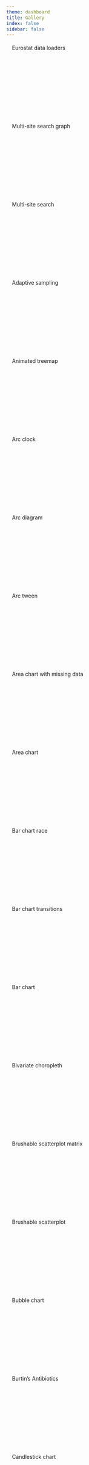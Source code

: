 ```yaml
---
theme: dashboard
title: Gallery
index: false
sidebar: false
---
```


<style>
#list p {
  display: flex;
  flex-wrap: wrap;
  max-width: 100%;
  gap: 10px;
}
#list a {
  display: block;
  max-width: 320px;
  width: 260px;
  flex-grow: 1;
  height: 195px;
  background-size: cover;
  border: 2px solid var(--theme-foreground-focus);
  font-family: var(--sans-serif);
}
#list a:hover {
  box-shadow: 0 4px 12px var(--theme-foreground-focus);
  transform: translateY(-1px);
}
#list a span {
  padding: 4px 15px;
  background: var(--theme-foreground-focus);
  color: var(--theme-background-alt);
  max-width: 60%;
  border-radius: 0 0 14px;
  display: inline-block;
  line-height: 1.25em;
  max-height: 2.5em;
  text-overflow: ellipsis;
  overflow: hidden;  
}
</style>

<div id=list>

<a id="_0" href="../eurostat"><span>Eurostat data loaders</span></a>
<a id="_1" href="../search-graph"><span>Multi-site search graph</span></a>
<a id="_2" href="../search"><span>Multi-site search</span></a>
<a id="_3" href="../d3/adaptive-sampling"><span>Adaptive sampling</span></a>
<a id="_4" href="../d3/animated-treemap"><span>Animated treemap</span></a>
<a id="_5" href="../d3/arc-clock"><span>Arc clock</span></a>
<a id="_6" href="../d3/arc-diagram"><span>Arc diagram</span></a>
<a id="_7" href="../d3/arc-tween"><span>Arc tween</span></a>
<a id="_8" href="../d3/area-chart-missing-data"><span>Area chart with missing data</span></a>
<a id="_9" href="../d3/area-chart"><span>Area chart</span></a>
<a id="_10" href="../d3/bar-chart-race"><span>Bar chart race</span></a>
<a id="_11" href="../d3/bar-chart-transitions"><span>Bar chart transitions</span></a>
<a id="_12" href="../d3/bar-chart"><span>Bar chart</span></a>
<a id="_13" href="../d3/bivariate-choropleth"><span>Bivariate choropleth</span></a>
<a id="_14" href="../d3/brushable-scatterplot-matrix"><span>Brushable scatterplot matrix</span></a>
<a id="_15" href="../d3/brushable-scatterplot"><span>Brushable scatterplot</span></a>
<a id="_16" href="../d3/bubble-chart"><span>Bubble chart</span></a>
<a id="_17" href="../d3/burtins-antibiotics"><span>Burtin’s Antibiotics</span></a>
<a id="_18" href="../d3/candlestick-chart"><span>Candlestick chart</span></a>
<a id="_19" href="../d3/cascaded-treemap"><span>Cascaded treemap</span></a>
<a id="_20" href="../d3/change-line-chart"><span>Line chart, percent change</span></a>
<a id="_21" href="../d3/chord-dependency-diagram"><span>Chord dependency diagram</span></a>
<a id="_22" href="../d3/chord-diagram"><span>Chord diagram</span></a>
<a id="_23" href="../d3/choropleth"><span>Choropleth</span></a>
<a id="_24" href="../d3/clipped-map-tiles"><span>Clipped map tiles</span></a>
<a id="_25" href="../d3/cluster"><span>Cluster tree</span></a>
<a id="_26" href="../d3/collapsible-tree"><span>Collapsible tree</span></a>
<a id="_27" href="../d3/connected-scatterplot"><span>Connected scatterplot (D3)</span></a>
<a id="_28" href="../d3/disjoint-force-directed-graph"><span>Disjoint force-directed graph</span></a>
<a id="_29" href="../d3/diverging-horizon-chart"><span>Diverging horizon chart</span></a>
<a id="_30" href="../d3/donut-chart"><span>Donut chart</span></a>
<a id="_31" href="../d3/force-directed-graph"><span>Force-directed graph</span></a>
<a id="_32" href="../d3/geodesic-rainbow"><span>Geodesic rainbow</span></a>
<a id="_33" href="../d3/geodesic-voronoi"><span>Geodesic voronoi</span></a>
<a id="_34" href="../d3/graticule-labels-stereographic"><span>Graticule labels (stereographic)</span></a>
<a id="_35" href="../d3/hertzsprung-russell-diagram"><span>Hertzsprung–Russell diagram</span></a>
<a id="_36" href="../d3/hierarchical-edge-bundling"><span>Hierarchical edge bundling</span></a>
<a id="_37" href="../d3/horizon-chart"><span>Horizon chart</span></a>
<a id="_38" href="../d3/icicle"><span>Icicle</span></a>
<a id="_39" href="../d3/impact-of-vaccines"><span>The impact of vaccines</span></a>
<a id="_40" href="../d3/index-chart"><span>Index chart</span></a>
<a id="_41" href="../d3/inline-labels"><span>Inline labels</span></a>
<a id="_42" href="../d3/line-chart"><span>Line chart</span></a>
<a id="_43" href="../d3/line-with-tooltip"><span>Line chart with tooltip</span></a>
<a id="_44" href="../d3/mobile-patent-suits"><span>Mobile patent suits</span></a>
<a id="_45" href="../d3/moving-average"><span>Moving average</span></a>
<a id="_46" href="../d3/multi-line-chart"><span>Line chart, multiple series</span></a>
<a id="_47" href="../d3/nested-treemap"><span>Nested treemap</span></a>
<a id="_48" href="../d3/new-zealand-tourists-1921-2018"><span>New Zealand tourists, 1921–2018</span></a>
<a id="_49" href="../d3/non-contiguous-cartogram"><span>Non-contiguous cartogram</span></a>
<a id="_50" href="../d3/normal-quantile-plot"><span>Normal quantile plot</span></a>
<a id="_51" href="../d3/occlusion"><span>Occlusion</span></a>
<a id="_52" href="../d3/pack"><span>Circle packing</span></a>
<a id="_53" href="../d3/pie-chart-update"><span>Pie chart update</span></a>
<a id="_54" href="../d3/pie-chart"><span>Pie chart</span></a>
<a id="_55" href="../d3/polar-clock"><span>Polar clock</span></a>
<a id="_56" href="../d3/psr-b1919-21"><span>PSR B1919+21</span></a>
<a id="_57" href="../d3/qq-plot"><span>Q–Q Plot</span></a>
<a id="_58" href="../d3/radial-area-chart"><span>Radial area chart</span></a>
<a id="_59" href="../d3/radial-cluster"><span>Radial cluster tree</span></a>
<a id="_60" href="../d3/radial-tree"><span>Radial tree component</span></a>
<a id="_61" href="../d3/random-tree"><span>Random Tree</span></a>
<a id="_62" href="../d3/ridgeline-plot"><span>Ridgeline plot</span></a>
<a id="_63" href="../d3/sankey"><span>Sankey diagram</span></a>
<a id="_64" href="../d3/solar-terminator"><span>Solar Terminator</span></a>
<a id="_65" href="../d3/spherical-alpha-shapes"><span>Spherical alpha shapes</span></a>
<a id="_66" href="../d3/spilhaus-shoreline-map"><span>Spilhaus shoreline map</span></a>
<a id="_67" href="../d3/splom"><span>Scatterplot matrix</span></a>
<a id="_68" href="../d3/star-map"><span>Star map</span></a>
<a id="_69" href="../d3/streaming-shapefiles"><span>Streaming shapefiles</span></a>
<a id="_70" href="../d3/sunburst"><span>Sunburst</span></a>
<a id="_71" href="../d3/tree-of-life"><span>Tree of Life</span></a>
<a id="_72" href="../d3/tree"><span>Tidy tree</span></a>
<a id="_73" href="../d3/treemap"><span>Treemap</span></a>
<a id="_74" href="../d3/vector-tiles"><span>D3: Vector tiles</span></a>
<a id="_75" href="../d3/versor-dragging"><span>Versor dragging</span></a>
<a id="_76" href="../d3/voronoi-labels"><span>D3 Voronoi labels</span></a>
<a id="_77" href="../d3/voronoi-stippling"><span>Voronoi stippling</span></a>
<a id="_78" href="../d3/walmarts-growth-tree"><span>Walmart’s growth - tree</span></a>
<a id="_79" href="../d3/walmarts-growth"><span>Walmart’s growth</span></a>
<a id="_80" href="../d3/wordcloud"><span>Word cloud</span></a>
<a id="_81" href="../d3/world-airports-voronoi"><span>World airports voronoi</span></a>
<a id="_82" href="../d3/world-tour"><span>World tour</span></a>
<a id="_83" href="../d3/zoomable-bar-chart"><span>Zoomable bar chart</span></a>
<a id="_84" href="../d3/zoomable-icicle"><span>Zoomable icicle</span></a>
<a id="_85" href="../d3/zoomable-sunburst"><span>Zoomable sunburst</span></a>
<a id="_86" href="../d3/zoomable-treemap"><span>Zoomable treemap</span></a>
<a id="_87" href="../duckdb/histogram"><span>DuckDB histogram</span></a>
<a id="_88" href="../examples/netcdf"><span>NetCDF</span></a>
<a id="_89" href="../loaders/email-timestamps"><span>email timestamps</span></a>
<a id="_90" href="../loaders/google-sheets"><span>Google Sheets data loader</span></a>
<a id="_91" href="../loaders/greek-youth"><span>Greek youth</span></a>
<a id="_92" href="../party/4-color-clingo"><span>Four-color world map with Clingo</span></a>
<a id="_93" href="../party/arrow2parquet"><span>Convert Arrow files to parquet</span></a>
<a id="_94" href="../party/bitcoin-transaction-size"><span>Bitcoin transaction size</span></a>
<a id="_95" href="../party/blue-comments"><span>Bluesky comments</span></a>
<a id="_96" href="../party/deck.gl-map"><span>deck.gl map</span></a>
<a id="_97" href="../party/deck.gl"><span>deck.gl point cloud</span></a>
<a id="_98" href="../party/dobbyscan"><span>Hello, dobbyscan</span></a>
<a id="_99" href="../party/duckdb-spatial"><span>DuckDB spatial</span></a>
<a id="_100" href="../party/duckdb"><span>DuckDB</span></a>
<a id="_101" href="../party/earcut"><span>Hello, earcut</span></a>
<a id="_102" href="../party/geocontour"><span>Spherical contours</span></a>
<a id="_103" href="../party/geotiff"><span>GeoTIFF contours</span></a>
<a id="_104" href="../party/geotoolbox"><span>Hello, geotoolbox</span></a>
<a id="_105" href="../party/google-sheets"><span>Hello, Google sheets</span></a>
<a id="_106" href="../party/graphviz-connected-clusters"><span>Graphviz - connected clusters</span></a>
<a id="_107" href="../party/greenlet"><span>Greenlet & workerize</span></a>
<a id="_108" href="../party/highcharts"><span>Highcharts</span></a>
<a id="_109" href="../party/hljs"><span>Display code with hljs</span></a>
<a id="_110" href="../party/hyparquet"><span>hyparquet</span></a>
<a id="_111" href="../party/interactive-jsx"><span>Interactive JSX</span></a>
<a id="_112" href="../party/jszip"><span>Hello, jszip</span></a>
<a id="_113" href="../party/mandelbrot"><span>The Mandelbrot Set in HTML5 Canvas & JavaScript</span></a>
<a id="_114" href="../party/maplibre-gl"><span>MapLibre-GL</span></a>
<a id="_115" href="../party/markdown-it"><span>Markdown-it</span></a>
<a id="_116" href="../party/mhchem"><span>Chemistry notation using mhchem</span></a>
<a id="_117" href="../party/ml-matrix"><span>Hello, ml-matrix</span></a>
<a id="_118" href="../party/mosaic-flights"><span>Mosaic Cross-Filter Flights 10M</span></a>
<a id="_119" href="../party/mosaic-nyc-taxi-rides"><span>NYC Taxi Rides</span></a>
<a id="_120" href="../party/navio"><span>Navio</span></a>
<a id="_121" href="../party/p5"><span>p5.js</span></a>
<a id="_122" href="../party/plotly"><span>Plotly 3D elevation map</span></a>
<a id="_123" href="../party/polylabel"><span>Polylabel vs. centroid</span></a>
<a id="_124" href="../party/react-view"><span>React / view</span></a>
<a id="_125" href="../party/roughviz"><span>RoughViz</span></a>
<a id="_126" href="../party/sda"><span>Simple data analysis</span></a>
<a id="_127" href="../party/surge"><span>surge.sh hosting</span></a>
<a id="_128" href="../party/three"><span>Three</span></a>
<a id="_129" href="../party/vega-lite-tooltips"><span>Vega lite tooltips</span></a>
<a id="_130" href="../party/webr"><span>WebR</span></a>
<a id="_131" href="../party/wikidata"><span>Wikidata</span></a>
<a id="_132" href="../plot/albers-usa"><span>Albers-USA projection</span></a>
<a id="_133" href="../plot/anscombes-quartet"><span>Anscombe’s quartet</span></a>
<a id="_134" href="../plot/apportionment-of-seats-in-the-ep"><span>Apportionment of seats in the European Parliament</span></a>
<a id="_135" href="../plot/arc-diagram"><span>Arc diagram</span></a>
<a id="_136" href="../plot/area-chart-gradient"><span>Area chart with gradient</span></a>
<a id="_137" href="../plot/area-chart-missing-data"><span>Area chart, missing data</span></a>
<a id="_138" href="../plot/area-chart"><span>Area chart</span></a>
<a id="_139" href="../plot/arealiney-custom-mark"><span>arealineY custom mark</span></a>
<a id="_140" href="../plot/arrow-variation-chart"><span>Arrow variation chart</span></a>
<a id="_141" href="../plot/auto-mark-heatmap"><span>Auto mark, heatmap</span></a>
<a id="_142" href="../plot/background-image"><span>Background image</span></a>
<a id="_143" href="../plot/band-chart-with-rule"><span>Band chart with rule</span></a>
<a id="_144" href="../plot/bar-and-tick"><span>Bar and tick</span></a>
<a id="_145" href="../plot/barcode"><span>Barcode chart</span></a>
<a id="_146" href="../plot/barley-trellis"><span>Barley Trellis</span></a>
<a id="_147" href="../plot/beagle-voyage"><span>Spherical line with a varying stroke</span></a>
<a id="_148" href="../plot/binned-box-plot"><span>Binned box plot</span></a>
<a id="_149" href="../plot/bivariate-choropleth"><span>Bivariate choropleth</span></a>
<a id="_150" href="../plot/blurred-contours"><span>Blurred contours</span></a>
<a id="_151" href="../plot/bollinger-bands"><span>Bollinger bands</span></a>
<a id="_152" href="../plot/bullet-graph"><span>Bullet graph</span></a>
<a id="_153" href="../plot/calendar"><span>Calendar component</span></a>
<a id="_154" href="../plot/caltrain-schedule"><span>Stem-and-leaf plot</span></a>
<a id="_155" href="../plot/cancer-survival-rates"><span>Cancer survival rates</span></a>
<a id="_156" href="../plot/candlestick-chart"><span>Candlestick chart</span></a>
<a id="_157" href="../plot/centroid-dot"><span>Centroid dot</span></a>
<a id="_158" href="../plot/centroid-hexbin"><span>Centroid hexbin</span></a>
<a id="_159" href="../plot/centroid-voronoi"><span>Centroid Voronoi</span></a>
<a id="_160" href="../plot/choropleth"><span>Choropleth</span></a>
<a id="_161" href="../plot/civilizations-timeline"><span>Civilizations timeline</span></a>
<a id="_162" href="../plot/cluster-diagram"><span>Cluster diagram</span></a>
<a id="_163" href="../plot/color-crosshair"><span>Color crosshair</span></a>
<a id="_164" href="../plot/color-scatterplot"><span>Scatterplot with color</span></a>
<a id="_165" href="../plot/connected-scatterplot"><span>Connected scatterplot</span></a>
<a id="_166" href="../plot/continuous-dimensions-heatmap"><span>Quantitative dimensions heatmap</span></a>
<a id="_167" href="../plot/contours-projection"><span>Contours & projection</span></a>
<a id="_168" href="../plot/correlation-heatmap"><span>Correlation heatmap</span></a>
<a id="_169" href="../plot/county-boxes"><span>County boxes</span></a>
<a id="_170" href="../plot/crimean-war-bary"><span>Crimean war casualties by cause (bar)</span></a>
<a id="_171" href="../plot/crimean-war-recty"><span>Crimean war casualties by cause (rect)</span></a>
<a id="_172" href="../plot/crosshair"><span>Crosshair</span></a>
<a id="_173" href="../plot/crosshairx"><span>CrosshairX</span></a>
<a id="_174" href="../plot/cumulative-distribution-of-poverty"><span>Cumulative distribution of poverty</span></a>
<a id="_175" href="../plot/cumulative-histogram"><span>Cumulative histogram</span></a>
<a id="_176" href="../plot/data-based-axis"><span>Data-based axis</span></a>
<a id="_177" href="../plot/datawrapper-style-date-axis"><span>Datawrapper-style date axis</span></a>
<a id="_178" href="../plot/delaunay-hull"><span>Delaunay & hull</span></a>
<a id="_179" href="../plot/delaunay-links"><span>Delaunay links</span></a>
<a id="_180" href="../plot/density-estimation"><span>Continuous histogram</span></a>
<a id="_181" href="../plot/density-faceted"><span>Density, faceted</span></a>
<a id="_182" href="../plot/density-options"><span>Density options</span></a>
<a id="_183" href="../plot/density-stroke"><span>Density stroke</span></a>
<a id="_184" href="../plot/density-weighted"><span>Density skew (weight) interactive</span></a>
<a id="_185" href="../plot/difference-arrows"><span>Difference arrows</span></a>
<a id="_186" href="../plot/difference-chart"><span>Difference chart</span></a>
<a id="_187" href="../plot/diverging-color-scatterplot"><span>Diverging color scatterplot</span></a>
<a id="_188" href="../plot/diverging-stacked-bar"><span>Diverging stacked bars</span></a>
<a id="_189" href="../plot/dodge-cars"><span>Dodge cars (beeswarm)</span></a>
<a id="_190" href="../plot/dodge-penguins"><span>Dodge penguins</span></a>
<a id="_191" href="../plot/dot-heatmap"><span>Dot heatmap</span></a>
<a id="_192" href="../plot/dot-histogram"><span>Dot histogram</span></a>
<a id="_193" href="../plot/dot-plot"><span>Dot plot</span></a>
<a id="_194" href="../plot/dot-sort"><span>Bubble map</span></a>
<a id="_195" href="../plot/dow-jones-calendar"><span>Simple calendar</span></a>
<a id="_196" href="../plot/earthquake-globe"><span>Earthquake globe</span></a>
<a id="_197" href="../plot/eld-viewer"><span>ELD Viewer</span></a>
<a id="_198" href="../plot/election-wind-map"><span>Election wind map</span></a>
<a id="_199" href="../plot/facet-lollipop"><span>Small multiple lollipop</span></a>
<a id="_200" href="../plot/facet-wrap"><span>Facet wrap</span></a>
<a id="_201" href="../plot/faceted-areas"><span>Faceted areas</span></a>
<a id="_202" href="../plot/faceted-function-contour"><span>Faceted function contour</span></a>
<a id="_203" href="../plot/filled-contours"><span>Filled contours</span></a>
<a id="_204" href="../plot/finite-state-machine"><span>Finite state machine</span></a>
<a id="_205" href="../plot/floor-plan"><span>Floor plan</span></a>
<a id="_206" href="../plot/function-contour-2"><span>Function contour 2</span></a>
<a id="_207" href="../plot/function-contour"><span>Function contour</span></a>
<a id="_208" href="../plot/ggplot2-style-axes"><span>ggplot2-style axes</span></a>
<a id="_209" href="../plot/gradient-bars"><span>Gradient bars</span></a>
<a id="_210" href="../plot/gradient-encoding"><span>Gradient encoding</span></a>
<a id="_211" href="../plot/grid-choropleth"><span>Grid choropleth</span></a>
<a id="_212" href="../plot/grouped-bar-chart"><span>Grouped bar chart</span></a>
<a id="_213" href="../plot/hexbin-binwidth"><span>Hexbin binWidth option</span></a>
<a id="_214" href="../plot/hexbin-map"><span>Hexbin map</span></a>
<a id="_215" href="../plot/hexbin-text"><span>Hexbin text</span></a>
<a id="_216" href="../plot/highlighted-bin"><span>Highlighted bin</span></a>
<a id="_217" href="../plot/horizon"><span>Horizon chart</span></a>
<a id="_218" href="../plot/horizontal-bar-chart-with-label"><span>Horizontal bar chart with a label</span></a>
<a id="_219" href="../plot/horizontal-bar-chart"><span>Horizontal bar chart</span></a>
<a id="_220" href="../plot/horizontal-stacked-bars"><span>Horizontal stacked bars</span></a>
<a id="_221" href="../plot/igrf90-contours"><span>IGRF90 contours</span></a>
<a id="_222" href="../plot/image-dodge"><span>Image beeswarm (dodge)</span></a>
<a id="_223" href="../plot/image-medals"><span>Image medals</span></a>
<a id="_224" href="../plot/image-scatterplot-2"><span>Default image scatterplot</span></a>
<a id="_225" href="../plot/image-scatterplot"><span>Image scatterplot</span></a>
<a id="_226" href="../plot/imago-projection"><span>Plot: Imago projection</span></a>
<a id="_227" href="../plot/impact-of-vaccines"><span>The impact of vaccines</span></a>
<a id="_228" href="../plot/indented-tree"><span>Indented tree</span></a>
<a id="_229" href="../plot/index-chart"><span>Index chart</span></a>
<a id="_230" href="../plot/interpolate-flood"><span>Flood spatial interpolator</span></a>
<a id="_231" href="../plot/isotype"><span>Isotype</span></a>
<a id="_232" href="../plot/job-vacancies"><span>Job vacancies</span></a>
<a id="_233" href="../plot/labeled-multi-line-chart"><span>Labeled multi-line chart</span></a>
<a id="_234" href="../plot/labelled-horizontal-bar-chart-variants"><span>Plot: labelled horizontal bar charts</span></a>
<a id="_235" href="../plot/lebron-james-shots"><span>LeBron James’ shots</span></a>
<a id="_236" href="../plot/line-chart-interactive-tip"><span>Line chart, interactive tip</span></a>
<a id="_237" href="../plot/line-chart-percent-change"><span>Line chart, percent change</span></a>
<a id="_238" href="../plot/line-chart-with-gaps"><span>Line with missing data</span></a>
<a id="_239" href="../plot/line-chart-with-markers"><span>Line chart with markers</span></a>
<a id="_240" href="../plot/line-with-moving-average"><span>Line with moving average</span></a>
<a id="_241" href="../plot/linear-regression-simpson"><span>Simpson’s paradox</span></a>
<a id="_242" href="../plot/liquid-flow-velocity"><span>Liquid flow velocity in pipes</span></a>
<a id="_243" href="../plot/log-heatmap"><span>Log heatmap</span></a>
<a id="_244" href="../plot/lollipop"><span>Lollipop</span></a>
<a id="_245" href="../plot/london-facets"><span>London facets</span></a>
<a id="_246" href="../plot/major-and-minor-axis-ticks"><span>Major and minor axis ticks</span></a>
<a id="_247" href="../plot/mandelbrot-set"><span>Mandelbrot set</span></a>
<a id="_248" href="../plot/map-small-multiples"><span>Map small multiples</span></a>
<a id="_249" href="../plot/map-tips"><span>Map and tips</span></a>
<a id="_250" href="../plot/mareys-trains"><span>Marey’s trains</span></a>
<a id="_251" href="../plot/marimekko"><span>Marimekko</span></a>
<a id="_252" href="../plot/multi-series-line-chart-interactive-tips"><span>Multi-series line chart, interactive tips</span></a>
<a id="_253" href="../plot/multiple-line-chart"><span>Multiple line chart</span></a>
<a id="_254" href="../plot/non-faceted-marks"><span>Non-faceted marks</span></a>
<a id="_255" href="../plot/non-overlapping-density-regions"><span>Non-overlapping density regions</span></a>
<a id="_256" href="../plot/non-temporal-line-chart"><span>Non-temporal line chart</span></a>
<a id="_257" href="../plot/normal-histogram"><span>Normal histogram</span></a>
<a id="_258" href="../plot/normalized-stack"><span>Normalized stack</span></a>
<a id="_259" href="../plot/nyt-style-axes"><span>New York Times-style axes</span></a>
<a id="_260" href="../plot/olympians-density"><span>Olympians density</span></a>
<a id="_261" href="../plot/olympians-grouped-bar-chart"><span>Olympians grouped bar chart</span></a>
<a id="_262" href="../plot/olympians-hexbin"><span>Hexbin heatmap</span></a>
<a id="_263" href="../plot/one-dimensional-crosshair"><span>One-dimensional crosshair</span></a>
<a id="_264" href="../plot/one-dimensional-density"><span>One-dimensional density</span></a>
<a id="_265" href="../plot/one-dimensional-pointing"><span>One-dimensional pointing</span></a>
<a id="_266" href="../plot/ordinal-bar-chart"><span>Ordinal bar chart</span></a>
<a id="_267" href="../plot/ordinal-scale-interval"><span>Ordinal scale interval</span></a>
<a id="_268" href="../plot/ordinal-scatterplot"><span>Ordinal scatterplot</span></a>
<a id="_269" href="../plot/overlapping-density-estimations"><span>Overlapping density estimations</span></a>
<a id="_270" href="../plot/overlapping-histogram"><span>Overlapping histogram</span></a>
<a id="_271" href="../plot/parcoords"><span>Parallel coordinates</span></a>
<a id="_272" href="../plot/percentogram"><span>Percentogram</span></a>
<a id="_273" href="../plot/perlin-noise"><span>Perlin noise</span></a>
<a id="_274" href="../plot/phases-of-the-moon"><span>Phases of the Moon</span></a>
<a id="_275" href="../plot/planar-vs-spherical-voronoi"><span>Planar vs. Spherical Voronoi</span></a>
<a id="_276" href="../plot/plot-of-plots"><span>Plot of plots</span></a>
<a id="_277" href="../plot/point-cloud-density"><span>Point cloud density</span></a>
<a id="_278" href="../plot/pointer-modes-x-y-and-xy"><span>Pointer modes (x, y, and xy)</span></a>
<a id="_279" href="../plot/pointer-target-position"><span>Pointer target position</span></a>
<a id="_280" href="../plot/pointer-transform"><span>Pointer transform</span></a>
<a id="_281" href="../plot/polar-projection"><span>Polar projection</span></a>
<a id="_282" href="../plot/population-pyramid"><span>Population pyramid</span></a>
<a id="_283" href="../plot/prebinned-histogram"><span>Pre-binned histogram</span></a>
<a id="_284" href="../plot/projection-domain"><span>Projection domain</span></a>
<a id="_285" href="../plot/proportion-plot"><span>Proportion plot</span></a>
<a id="_286" href="../plot/proportional-symbol-scatterplot"><span>Proportional symbol scatterplot</span></a>
<a id="_287" href="../plot/psr-b1919-21"><span>PSR B1919+21</span></a>
<a id="_288" href="../plot/qq-plot"><span>Quantile-quantile plot</span></a>
<a id="_289" href="../plot/radar-chart-faceted"><span>Radar chart, small multiples</span></a>
<a id="_290" href="../plot/radar-chart"><span>Radar chart</span></a>
<a id="_291" href="../plot/random-walk"><span>Random walk</span></a>
<a id="_292" href="../plot/raster-projection"><span>Projected raster: vapor</span></a>
<a id="_293" href="../plot/ribbon-chart"><span>Ribbon chart</span></a>
<a id="_294" href="../plot/ridgeline"><span>Ridgeline plot</span></a>
<a id="_295" href="../plot/rough-plot"><span>Rough Plot</span></a>
<a id="_296" href="../plot/scatterplot-with-interactive-tips"><span>Scatterplot with interactive tips</span></a>
<a id="_297" href="../plot/scatterplot-with-ordinal-dimension"><span>Scatterplot with ordinal dimension</span></a>
<a id="_298" href="../plot/scatterplot"><span>Scatterplot</span></a>
<a id="_299" href="../plot/seattle-temperature-heatmap"><span>Seattle temperature temporal heatmap</span></a>
<a id="_300" href="../plot/shockwave"><span>Shockwave</span></a>
<a id="_301" href="../plot/simple-line-chart"><span>Simple line chart</span></a>
<a id="_302" href="../plot/simpsons-ratings"><span>Simpsons ratings</span></a>
<a id="_303" href="../plot/single-stacked-bar"><span>Single stacked bar</span></a>
<a id="_304" href="../plot/slope-chart"><span>Slope chart</span></a>
<a id="_305" href="../plot/small-grid-contours"><span>Small grid contours</span></a>
<a id="_306" href="../plot/sorted-groups"><span>Germany traffic patterns</span></a>
<a id="_307" href="../plot/sorted-heatmap"><span>Sorted heatmap</span></a>
<a id="_308" href="../plot/spiral-heatmap"><span>Spiral heatmap</span></a>
<a id="_309" href="../plot/stacked-area-chart"><span>Stacked area chart</span></a>
<a id="_310" href="../plot/stacked-bars"><span>Stacked bars</span></a>
<a id="_311" href="../plot/stacked-dots"><span>Stacked dots</span></a>
<a id="_312" href="../plot/stacked-histogram"><span>Stacked histogram</span></a>
<a id="_313" href="../plot/stacked-percentages"><span>Stacked percentages</span></a>
<a id="_314" href="../plot/stacked-unit-chart"><span>Stacked unit chart</span></a>
<a id="_315" href="../plot/stacking-order-and-reverse"><span>Stacking order and reverse</span></a>
<a id="_316" href="../plot/state-centroids"><span>State centroids</span></a>
<a id="_317" href="../plot/state-labels"><span>State labels</span></a>
<a id="_318" href="../plot/state-population-change"><span>State population change</span></a>
<a id="_319" href="../plot/static-annotations"><span>Static annotations</span></a>
<a id="_320" href="../plot/stroked-contours"><span>Stroked contours</span></a>
<a id="_321" href="../plot/symbol-channel"><span>Symbol channel</span></a>
<a id="_322" href="../plot/temperature-amplitude"><span>Seattle temperature amplitude</span></a>
<a id="_323" href="../plot/temporal-bar-chart"><span>Temporal bar chart</span></a>
<a id="_324" href="../plot/ternary"><span>Ternary diagrams</span></a>
<a id="_325" href="../plot/text-dodge"><span>Text dodge</span></a>
<a id="_326" href="../plot/text-spiral"><span>Text spiral</span></a>
<a id="_327" href="../plot/this-is-just-to-say"><span>This is just to say</span></a>
<a id="_328" href="../plot/tip-format"><span>Tip format</span></a>
<a id="_329" href="../plot/tips-additional-channels"><span>Interactive tips with additional channels</span></a>
<a id="_330" href="../plot/tips-longer-text"><span>Interactive tips with longer text</span></a>
<a id="_331" href="../plot/tips-paired-channels"><span>Tips, paired channels</span></a>
<a id="_332" href="../plot/tree"><span>Tidy tree (Plot)</span></a>
<a id="_333" href="../plot/trellis-anomaly"><span>Barley Trellis plot with arrows</span></a>
<a id="_334" href="../plot/two-dimensional-faceting"><span>Two-dimensional faceting</span></a>
<a id="_335" href="../plot/unemployment-horizon-chart"><span>Unemployment horizon chart</span></a>
<a id="_336" href="../plot/us-bubble-map"><span>U.S. bubble map</span></a>
<a id="_337" href="../plot/us-spike-map"><span>Spike map</span></a>
<a id="_338" href="../plot/v-counties"><span>V-Counties</span></a>
<a id="_339" href="../plot/variable-fill-area"><span>Variable fill area</span></a>
<a id="_340" href="../plot/vertical-bar-chart"><span>Vertical bar chart</span></a>
<a id="_341" href="../plot/vertical-bars-rotated-labels"><span>Vertical bars, rotated labels</span></a>
<a id="_342" href="../plot/volcano-raster"><span>Volcano raster</span></a>
<a id="_343" href="../plot/voronoi-labels"><span>Voronoi labels</span></a>
<a id="_344" href="../plot/voronoi-map"><span>Voronoi map</span></a>
<a id="_345" href="../plot/voronoi-scatterplot"><span>Voronoi scatterplot</span></a>
<a id="_346" href="../plot/voronoi-treemap"><span>Voronoi treemap</span></a>
<a id="_347" href="../plot/walmart-density"><span>Walmart density</span></a>
<a id="_348" href="../plot/walmart-voronoi"><span>Walmart Voronoi</span></a>
<a id="_349" href="../plot/warming-stripes"><span>Warming stripes</span></a>
<a id="_350" href="../plot/wealth-health-nations"><span>The Wealth & Health of Nations</span></a>
<a id="_351" href="../plot/wiggle-streamgraph"><span>Wiggle streamgraph</span></a>
<a id="_352" href="../plot/wind-map"><span>Wind map</span></a>
<a id="_353" href="../plot/window-and-map"><span>Difference stroke</span></a>
<a id="_354" href="../plot/window-reduce"><span>Plot: window reducers</span></a>
<a id="_355" href="../plot/world-projections"><span>World projections</span></a>
<a id="_356" href="../plot/wrap-tick-labels"><span>Axis with wrapped labels</span></a>
<a id="_357" href="../projections/d3-geo-polygon"><span>d3-geo-polygon</span></a>
<a id="_358" href="../projections/himawari-8"><span>Himawari 8</span></a>
<a id="_359" href="../projections/"><span>Projections</span></a>
<a id="_360" href="../projections/markley"><span>Markley’s tetrahedral map</span></a>
<a id="_361" href="../projections/renner"><span>Renner hemispheric projection</span></a>
<a id="_362" href="../stash/coolprop"><span>Hello, coolprop</span></a>
<a id="_363" href="../support/a-frame"><span>A-frame</span></a>
<a id="_364" href="../support/becker-barley-ssr"><span>Image data loaders</span></a>
<a id="_365" href="../support/dark-mode"><span>Dark mode</span></a>
<a id="_366" href="../support/debouncing-inputs"><span>Debouncing inputs</span></a>
<a id="_367" href="../support/html-inputs"><span>HTML inputs</span></a>
<a id="_368" href="../support/inputs-bind"><span>Inputs.bind</span></a>
<a id="_369" href="../support/mollweide-with-ticks"><span>Mollweide projection with ticks</span></a>
<a id="_370" href="../support/stored-inputs"><span>Stored inputs</span></a>
<a id="_371" href="../topojson/country-topology"><span>Country Topology</span></a>
<a id="_372" href="../topojson/county-topology"><span>County Topology</span></a>
<a id="_373" href="../topojson/hexagon-mesh"><span>Hexagon Mesh</span></a>
<a id="_374" href="../varia/covid-sumeau"><span>Sum’eau (Covid tracker)</span></a>
<a id="_375" href="../varia/input"><span>Input.table: how to re-select a previously selected table row</span></a>
<a id="_376" href="../varia/lap-jv"><span>The linear assignment problem</span></a>
<a id="_377" href="../varia/pt"><span>pretty-print matrices & tensors</span></a>
<a id="_378" href="../varia/sequence-logos"><span>Sequence Logos</span></a>
<a id="_379" href="../video/ed3RfgPPZ2w"><span>Video: Deploy Framework projects to Observable</span></a>

</div>

~~~js
{
function s(i, d, l) {
  document.querySelector(`#_${i}`).style.backgroundImage = "url(" + (dark ? (d ?? l) : (l ?? d)).href + ")";
}
s(0, FileAttachment("../thumbnail/eurostat-dark.png"), FileAttachment("../thumbnail/eurostat-light.png"))
s(1, FileAttachment("../thumbnail/search-graph-dark.png"), FileAttachment("../thumbnail/search-graph-light.png"))
s(2, FileAttachment("../thumbnail/search-dark.png"), FileAttachment("../thumbnail/search-light.png"))
s(3, FileAttachment("../thumbnail/d3/adaptive-sampling-dark.png"), FileAttachment("../thumbnail/d3/adaptive-sampling-light.png"))
s(4, FileAttachment("../thumbnail/d3/animated-treemap-dark.png"), FileAttachment("../thumbnail/d3/animated-treemap-light.png"))
s(5, FileAttachment("../thumbnail/d3/arc-clock-dark.png"), FileAttachment("../thumbnail/d3/arc-clock-light.png"))
s(6, FileAttachment("../thumbnail/d3/arc-diagram-dark.png"), FileAttachment("../thumbnail/d3/arc-diagram-light.png"))
s(7, FileAttachment("../thumbnail/d3/arc-tween-dark.png"), FileAttachment("../thumbnail/d3/arc-tween-light.png"))
s(8, FileAttachment("../thumbnail/d3/area-chart-missing-data-dark.png"), FileAttachment("../thumbnail/d3/area-chart-missing-data-light.png"))
s(9, FileAttachment("../thumbnail/d3/area-chart-dark.png"), FileAttachment("../thumbnail/d3/area-chart-light.png"))
s(10, FileAttachment("../thumbnail/d3/bar-chart-race-dark.png"), FileAttachment("../thumbnail/d3/bar-chart-race-light.png"))
s(11, FileAttachment("../thumbnail/d3/bar-chart-transitions-dark.png"), FileAttachment("../thumbnail/d3/bar-chart-transitions-light.png"))
s(12, FileAttachment("../thumbnail/d3/bar-chart-dark.png"), FileAttachment("../thumbnail/d3/bar-chart-light.png"))
s(13, FileAttachment("../thumbnail/d3/bivariate-choropleth-dark.png"), FileAttachment("../thumbnail/d3/bivariate-choropleth-light.png"))
s(14, FileAttachment("../thumbnail/d3/brushable-scatterplot-matrix-dark.png"), FileAttachment("../thumbnail/d3/brushable-scatterplot-matrix-light.png"))
s(15, FileAttachment("../thumbnail/d3/brushable-scatterplot-dark.png"), FileAttachment("../thumbnail/d3/brushable-scatterplot-light.png"))
s(16, FileAttachment("../thumbnail/d3/bubble-chart-dark.png"), FileAttachment("../thumbnail/d3/bubble-chart-light.png"))
s(17, FileAttachment("../thumbnail/d3/burtins-antibiotics-dark.png"), FileAttachment("../thumbnail/d3/burtins-antibiotics-light.png"))
s(18, FileAttachment("../thumbnail/d3/candlestick-chart-dark.png"), FileAttachment("../thumbnail/d3/candlestick-chart-light.png"))
s(19, FileAttachment("../thumbnail/d3/cascaded-treemap-dark.png"), FileAttachment("../thumbnail/d3/cascaded-treemap-light.png"))
s(20, FileAttachment("../thumbnail/d3/change-line-chart-dark.png"), FileAttachment("../thumbnail/d3/change-line-chart-light.png"))
s(21, FileAttachment("../thumbnail/d3/chord-dependency-diagram-dark.png"), FileAttachment("../thumbnail/d3/chord-dependency-diagram-light.png"))
s(22, FileAttachment("../thumbnail/d3/chord-diagram-dark.png"), FileAttachment("../thumbnail/d3/chord-diagram-light.png"))
s(23, FileAttachment("../thumbnail/d3/choropleth-dark.png"), FileAttachment("../thumbnail/d3/choropleth-light.png"))
s(24, FileAttachment("../thumbnail/d3/clipped-map-tiles-dark.png"), FileAttachment("../thumbnail/d3/clipped-map-tiles-light.png"))
s(25, FileAttachment("../thumbnail/d3/cluster-dark.png"), FileAttachment("../thumbnail/d3/cluster-light.png"))
s(26, FileAttachment("../thumbnail/d3/collapsible-tree-dark.png"), FileAttachment("../thumbnail/d3/collapsible-tree-light.png"))
s(27, FileAttachment("../thumbnail/d3/connected-scatterplot-dark.png"), FileAttachment("../thumbnail/d3/connected-scatterplot-light.png"))
s(28, FileAttachment("../thumbnail/d3/disjoint-force-directed-graph-dark.png"), FileAttachment("../thumbnail/d3/disjoint-force-directed-graph-light.png"))
s(29, FileAttachment("../thumbnail/d3/diverging-horizon-chart-dark.png"), FileAttachment("../thumbnail/d3/diverging-horizon-chart-light.png"))
s(30, FileAttachment("../thumbnail/d3/donut-chart-dark.png"), FileAttachment("../thumbnail/d3/donut-chart-light.png"))
s(31, FileAttachment("../thumbnail/d3/force-directed-graph-dark.png"), FileAttachment("../thumbnail/d3/force-directed-graph-light.png"))
s(32, FileAttachment("../thumbnail/d3/geodesic-rainbow-dark.png"), FileAttachment("../thumbnail/d3/geodesic-rainbow-light.png"))
s(33, FileAttachment("../thumbnail/d3/geodesic-voronoi-dark.png"), FileAttachment("../thumbnail/d3/geodesic-voronoi-light.png"))
s(34, FileAttachment("../thumbnail/d3/graticule-labels-stereographic-dark.png"), FileAttachment("../thumbnail/d3/graticule-labels-stereographic-light.png"))
s(35, FileAttachment("../thumbnail/d3/hertzsprung-russell-diagram-dark.png"), FileAttachment("../thumbnail/d3/hertzsprung-russell-diagram-light.png"))
s(36, FileAttachment("../thumbnail/d3/hierarchical-edge-bundling-dark.png"), FileAttachment("../thumbnail/d3/hierarchical-edge-bundling-light.png"))
s(37, FileAttachment("../thumbnail/d3/horizon-chart-dark.png"), FileAttachment("../thumbnail/d3/horizon-chart-light.png"))
s(38, FileAttachment("../thumbnail/d3/icicle-dark.png"), FileAttachment("../thumbnail/d3/icicle-light.png"))
s(39, FileAttachment("../thumbnail/d3/impact-of-vaccines-dark.png"), FileAttachment("../thumbnail/d3/impact-of-vaccines-light.png"))
s(40, FileAttachment("../thumbnail/d3/index-chart-dark.png"), FileAttachment("../thumbnail/d3/index-chart-light.png"))
s(41, FileAttachment("../thumbnail/d3/inline-labels-dark.png"), FileAttachment("../thumbnail/d3/inline-labels-light.png"))
s(42, FileAttachment("../thumbnail/d3/line-chart-dark.png"), FileAttachment("../thumbnail/d3/line-chart-light.png"))
s(43, FileAttachment("../thumbnail/d3/line-with-tooltip-dark.png"), FileAttachment("../thumbnail/d3/line-with-tooltip-light.png"))
s(44, FileAttachment("../thumbnail/d3/mobile-patent-suits-dark.png"), FileAttachment("../thumbnail/d3/mobile-patent-suits-light.png"))
s(45, FileAttachment("../thumbnail/d3/moving-average-dark.png"), FileAttachment("../thumbnail/d3/moving-average-light.png"))
s(46, FileAttachment("../thumbnail/d3/multi-line-chart-dark.png"), FileAttachment("../thumbnail/d3/multi-line-chart-light.png"))
s(47, FileAttachment("../thumbnail/d3/nested-treemap-dark.png"), FileAttachment("../thumbnail/d3/nested-treemap-light.png"))
s(48, FileAttachment("../thumbnail/d3/new-zealand-tourists-1921-2018-dark.png"), FileAttachment("../thumbnail/d3/new-zealand-tourists-1921-2018-light.png"))
s(49, FileAttachment("../thumbnail/d3/non-contiguous-cartogram-dark.png"), FileAttachment("../thumbnail/d3/non-contiguous-cartogram-light.png"))
s(50, FileAttachment("../thumbnail/d3/normal-quantile-plot-dark.png"), FileAttachment("../thumbnail/d3/normal-quantile-plot-light.png"))
s(51, FileAttachment("../thumbnail/d3/occlusion-dark.png"), FileAttachment("../thumbnail/d3/occlusion-light.png"))
s(52, FileAttachment("../thumbnail/d3/pack-dark.png"), FileAttachment("../thumbnail/d3/pack-light.png"))
s(53, FileAttachment("../thumbnail/d3/pie-chart-update-dark.png"), FileAttachment("../thumbnail/d3/pie-chart-update-light.png"))
s(54, FileAttachment("../thumbnail/d3/pie-chart-dark.png"), FileAttachment("../thumbnail/d3/pie-chart-light.png"))
s(55, FileAttachment("../thumbnail/d3/polar-clock-dark.png"), FileAttachment("../thumbnail/d3/polar-clock-light.png"))
s(56, FileAttachment("../thumbnail/d3/psr-b1919-21-dark.png"), FileAttachment("../thumbnail/d3/psr-b1919-21-light.png"))
s(57, FileAttachment("../thumbnail/d3/qq-plot-dark.png"), FileAttachment("../thumbnail/d3/qq-plot-light.png"))
s(58, FileAttachment("../thumbnail/d3/radial-area-chart-dark.png"), FileAttachment("../thumbnail/d3/radial-area-chart-light.png"))
s(59, FileAttachment("../thumbnail/d3/radial-cluster-dark.png"), FileAttachment("../thumbnail/d3/radial-cluster-light.png"))
s(60, FileAttachment("../thumbnail/d3/radial-tree-dark.png"), FileAttachment("../thumbnail/d3/radial-tree-light.png"))
s(61, FileAttachment("../thumbnail/d3/random-tree-dark.png"), FileAttachment("../thumbnail/d3/random-tree-light.png"))
s(62, FileAttachment("../thumbnail/d3/ridgeline-plot-dark.png"), FileAttachment("../thumbnail/d3/ridgeline-plot-light.png"))
s(63, FileAttachment("../thumbnail/d3/sankey-dark.png"), FileAttachment("../thumbnail/d3/sankey-light.png"))
s(64, FileAttachment("../thumbnail/d3/solar-terminator-dark.png"), FileAttachment("../thumbnail/d3/solar-terminator-light.png"))
s(65, FileAttachment("../thumbnail/d3/spherical-alpha-shapes-dark.png"), FileAttachment("../thumbnail/d3/spherical-alpha-shapes-light.png"))
s(66, FileAttachment("../thumbnail/d3/spilhaus-shoreline-map-dark.png"), FileAttachment("../thumbnail/d3/spilhaus-shoreline-map-light.png"))
s(67, FileAttachment("../thumbnail/d3/splom-dark.png"), FileAttachment("../thumbnail/d3/splom-light.png"))
s(68, FileAttachment("../thumbnail/d3/star-map-dark.png"), FileAttachment("../thumbnail/d3/star-map-light.png"))
s(69, FileAttachment("../thumbnail/d3/streaming-shapefiles-dark.png"), FileAttachment("../thumbnail/d3/streaming-shapefiles-light.png"))
s(70, FileAttachment("../thumbnail/d3/sunburst-dark.png"), FileAttachment("../thumbnail/d3/sunburst-light.png"))
s(71, FileAttachment("../thumbnail/d3/tree-of-life-dark.png"), FileAttachment("../thumbnail/d3/tree-of-life-light.png"))
s(72, FileAttachment("../thumbnail/d3/tree-dark.png"), FileAttachment("../thumbnail/d3/tree-light.png"))
s(73, FileAttachment("../thumbnail/d3/treemap-dark.png"), FileAttachment("../thumbnail/d3/treemap-light.png"))
s(74, FileAttachment("../thumbnail/d3/vector-tiles-dark.png"), FileAttachment("../thumbnail/d3/vector-tiles-light.png"))
s(75, FileAttachment("../thumbnail/d3/versor-dragging-dark.png"), FileAttachment("../thumbnail/d3/versor-dragging-light.png"))
s(76, FileAttachment("../thumbnail/d3/voronoi-labels-dark.png"), FileAttachment("../thumbnail/d3/voronoi-labels-light.png"))
s(77, FileAttachment("../thumbnail/d3/voronoi-stippling-dark.png"), FileAttachment("../thumbnail/d3/voronoi-stippling-light.png"))
s(78, FileAttachment("../thumbnail/d3/walmarts-growth-tree-dark.png"), FileAttachment("../thumbnail/d3/walmarts-growth-tree-light.png"))
s(79, FileAttachment("../thumbnail/d3/walmarts-growth-dark.png"), FileAttachment("../thumbnail/d3/walmarts-growth-light.png"))
s(80, FileAttachment("../thumbnail/d3/wordcloud-dark.png"), FileAttachment("../thumbnail/d3/wordcloud-light.png"))
s(81, FileAttachment("../thumbnail/d3/world-airports-voronoi-dark.png"), FileAttachment("../thumbnail/d3/world-airports-voronoi-light.png"))
s(82, FileAttachment("../thumbnail/d3/world-tour-dark.png"), FileAttachment("../thumbnail/d3/world-tour-light.png"))
s(83, FileAttachment("../thumbnail/d3/zoomable-bar-chart-dark.png"), FileAttachment("../thumbnail/d3/zoomable-bar-chart-light.png"))
s(84, FileAttachment("../thumbnail/d3/zoomable-icicle-dark.png"), FileAttachment("../thumbnail/d3/zoomable-icicle-light.png"))
s(85, FileAttachment("../thumbnail/d3/zoomable-sunburst-dark.png"), FileAttachment("../thumbnail/d3/zoomable-sunburst-light.png"))
s(86, FileAttachment("../thumbnail/d3/zoomable-treemap-dark.png"), FileAttachment("../thumbnail/d3/zoomable-treemap-light.png"))
s(87, FileAttachment("../thumbnail/duckdb/histogram-dark.png"), FileAttachment("../thumbnail/duckdb/histogram-light.png"))
s(88, FileAttachment("../thumbnail/examples/netcdf-dark.png"), FileAttachment("../thumbnail/examples/netcdf-light.png"))
s(89, FileAttachment("../thumbnail/loaders/email-timestamps-dark.png"), FileAttachment("../thumbnail/loaders/email-timestamps-light.png"))
s(90, FileAttachment("../thumbnail/loaders/google-sheets-dark.png"), FileAttachment("../thumbnail/loaders/google-sheets-light.png"))
s(91, FileAttachment("../thumbnail/loaders/greek-youth-dark.png"), FileAttachment("../thumbnail/loaders/greek-youth-light.png"))
s(92, FileAttachment("../thumbnail/party/4-color-clingo-dark.png"), FileAttachment("../thumbnail/party/4-color-clingo-light.png"))
s(93, FileAttachment("../thumbnail/party/arrow2parquet-dark.png"), FileAttachment("../thumbnail/party/arrow2parquet-light.png"))
s(94, FileAttachment("../thumbnail/party/bitcoin-transaction-size-dark.png"), FileAttachment("../thumbnail/party/bitcoin-transaction-size-light.png"))
s(95, FileAttachment("../thumbnail/party/blue-comments-dark.png"), FileAttachment("../thumbnail/party/blue-comments-light.png"))
s(96, FileAttachment("../thumbnail/party/deck.gl-map-dark.png"), FileAttachment("../thumbnail/party/deck.gl-map-light.png"))
s(97, FileAttachment("../thumbnail/party/deck.gl-dark.png"), FileAttachment("../thumbnail/party/deck.gl-light.png"))
s(98, FileAttachment("../thumbnail/party/dobbyscan-dark.png"), FileAttachment("../thumbnail/party/dobbyscan-light.png"))
s(99, FileAttachment("../thumbnail/party/duckdb-spatial-dark.png"), FileAttachment("../thumbnail/party/duckdb-spatial-light.png"))
s(100, FileAttachment("../thumbnail/party/duckdb-dark.png"), FileAttachment("../thumbnail/party/duckdb-light.png"))
s(101, FileAttachment("../thumbnail/party/earcut-dark.png"), FileAttachment("../thumbnail/party/earcut-light.png"))
s(102, FileAttachment("../thumbnail/party/geocontour-dark.png"), FileAttachment("../thumbnail/party/geocontour-light.png"))
s(103, FileAttachment("../thumbnail/party/geotiff-dark.png"), FileAttachment("../thumbnail/party/geotiff-light.png"))
s(104, FileAttachment("../thumbnail/party/geotoolbox-dark.png"), FileAttachment("../thumbnail/party/geotoolbox-light.png"))
s(105, FileAttachment("../thumbnail/party/google-sheets-dark.png"), FileAttachment("../thumbnail/party/google-sheets-light.png"))
s(106, FileAttachment("../thumbnail/party/graphviz-connected-clusters-dark.png"), FileAttachment("../thumbnail/party/graphviz-connected-clusters-light.png"))
s(107, FileAttachment("../thumbnail/party/greenlet-dark.png"), FileAttachment("../thumbnail/party/greenlet-light.png"))
s(108, FileAttachment("../thumbnail/party/highcharts-dark.png"), FileAttachment("../thumbnail/party/highcharts-light.png"))
s(109, FileAttachment("../thumbnail/party/hljs-dark.png"), FileAttachment("../thumbnail/party/hljs-light.png"))
s(110, FileAttachment("../thumbnail/party/hyparquet-dark.png"), FileAttachment("../thumbnail/party/hyparquet-light.png"))
s(111, FileAttachment("../thumbnail/party/interactive-jsx-dark.png"), FileAttachment("../thumbnail/party/interactive-jsx-light.png"))
s(112, FileAttachment("../thumbnail/party/jszip-dark.png"), FileAttachment("../thumbnail/party/jszip-light.png"))
s(113, FileAttachment("../thumbnail/party/mandelbrot-dark.png"), FileAttachment("../thumbnail/party/mandelbrot-light.png"))
s(114, FileAttachment("../thumbnail/party/maplibre-gl-dark.png"), FileAttachment("../thumbnail/party/maplibre-gl-light.png"))
s(115, FileAttachment("../thumbnail/party/markdown-it-dark.png"), FileAttachment("../thumbnail/party/markdown-it-light.png"))
s(116, FileAttachment("../thumbnail/party/mhchem-dark.png"), FileAttachment("../thumbnail/party/mhchem-light.png"))
s(117, FileAttachment("../thumbnail/party/ml-matrix-dark.png"), FileAttachment("../thumbnail/party/ml-matrix-light.png"))
s(118, FileAttachment("../thumbnail/party/mosaic-flights-dark.png"), FileAttachment("../thumbnail/party/mosaic-flights-light.png"))
s(119, FileAttachment("../thumbnail/party/mosaic-nyc-taxi-rides-dark.png"), FileAttachment("../thumbnail/party/mosaic-nyc-taxi-rides-light.png"))
s(120, FileAttachment("../thumbnail/party/navio-dark.png"), FileAttachment("../thumbnail/party/navio-light.png"))
s(121, FileAttachment("../thumbnail/party/p5-dark.png"), FileAttachment("../thumbnail/party/p5-light.png"))
s(122, FileAttachment("../thumbnail/party/plotly-dark.png"), FileAttachment("../thumbnail/party/plotly-light.png"))
s(123, FileAttachment("../thumbnail/party/polylabel-dark.png"), FileAttachment("../thumbnail/party/polylabel-light.png"))
s(124, FileAttachment("../thumbnail/party/react-view-dark.png"), FileAttachment("../thumbnail/party/react-view-light.png"))
s(125, FileAttachment("../thumbnail/party/roughviz-dark.png"), FileAttachment("../thumbnail/party/roughviz-light.png"))
s(126, FileAttachment("../thumbnail/party/sda-dark.png"), FileAttachment("../thumbnail/party/sda-light.png"))
s(127, FileAttachment("../thumbnail/party/surge-dark.png"), FileAttachment("../thumbnail/party/surge-light.png"))
s(128, FileAttachment("../thumbnail/party/three-dark.png"), FileAttachment("../thumbnail/party/three-light.png"))
s(129, FileAttachment("../thumbnail/party/vega-lite-tooltips-dark.png"), FileAttachment("../thumbnail/party/vega-lite-tooltips-light.png"))
s(130, FileAttachment("../thumbnail/party/webr-dark.png"), FileAttachment("../thumbnail/party/webr-light.png"))
s(131, FileAttachment("../thumbnail/party/wikidata-dark.png"), FileAttachment("../thumbnail/party/wikidata-light.png"))
s(132, FileAttachment("../thumbnail/plot/albers-usa-dark.png"), FileAttachment("../thumbnail/plot/albers-usa-light.png"))
s(133, FileAttachment("../thumbnail/plot/anscombes-quartet-dark.png"), FileAttachment("../thumbnail/plot/anscombes-quartet-light.png"))
s(134, FileAttachment("../thumbnail/plot/apportionment-of-seats-in-the-ep-dark.png"), FileAttachment("../thumbnail/plot/apportionment-of-seats-in-the-ep-light.png"))
s(135, FileAttachment("../thumbnail/plot/arc-diagram-dark.png"), FileAttachment("../thumbnail/plot/arc-diagram-light.png"))
s(136, FileAttachment("../thumbnail/plot/area-chart-gradient-dark.png"), FileAttachment("../thumbnail/plot/area-chart-gradient-light.png"))
s(137, FileAttachment("../thumbnail/plot/area-chart-missing-data-dark.png"), FileAttachment("../thumbnail/plot/area-chart-missing-data-light.png"))
s(138, FileAttachment("../thumbnail/plot/area-chart-dark.png"), FileAttachment("../thumbnail/plot/area-chart-light.png"))
s(139, FileAttachment("../thumbnail/plot/arealiney-custom-mark-dark.png"), FileAttachment("../thumbnail/plot/arealiney-custom-mark-light.png"))
s(140, FileAttachment("../thumbnail/plot/arrow-variation-chart-dark.png"), FileAttachment("../thumbnail/plot/arrow-variation-chart-light.png"))
s(141, FileAttachment("../thumbnail/plot/auto-mark-heatmap-dark.png"), FileAttachment("../thumbnail/plot/auto-mark-heatmap-light.png"))
s(142, FileAttachment("../thumbnail/plot/background-image-dark.png"), FileAttachment("../thumbnail/plot/background-image-light.png"))
s(143, FileAttachment("../thumbnail/plot/band-chart-with-rule-dark.png"), FileAttachment("../thumbnail/plot/band-chart-with-rule-light.png"))
s(144, FileAttachment("../thumbnail/plot/bar-and-tick-dark.png"), FileAttachment("../thumbnail/plot/bar-and-tick-light.png"))
s(145, FileAttachment("../thumbnail/plot/barcode-dark.png"), FileAttachment("../thumbnail/plot/barcode-light.png"))
s(146, FileAttachment("../thumbnail/plot/barley-trellis-dark.png"), FileAttachment("../thumbnail/plot/barley-trellis-light.png"))
s(147, FileAttachment("../thumbnail/plot/beagle-voyage-dark.png"), FileAttachment("../thumbnail/plot/beagle-voyage-light.png"))
s(148, FileAttachment("../thumbnail/plot/binned-box-plot-dark.png"), FileAttachment("../thumbnail/plot/binned-box-plot-light.png"))
s(149, FileAttachment("../thumbnail/plot/bivariate-choropleth-dark.png"), FileAttachment("../thumbnail/plot/bivariate-choropleth-light.png"))
s(150, FileAttachment("../thumbnail/plot/blurred-contours-dark.png"), FileAttachment("../thumbnail/plot/blurred-contours-light.png"))
s(151, FileAttachment("../thumbnail/plot/bollinger-bands-dark.png"), FileAttachment("../thumbnail/plot/bollinger-bands-light.png"))
s(152, FileAttachment("../thumbnail/plot/bullet-graph-dark.png"), FileAttachment("../thumbnail/plot/bullet-graph-light.png"))
s(153, FileAttachment("../thumbnail/plot/calendar-dark.png"), FileAttachment("../thumbnail/plot/calendar-light.png"))
s(154, FileAttachment("../thumbnail/plot/caltrain-schedule-dark.png"), FileAttachment("../thumbnail/plot/caltrain-schedule-light.png"))
s(155, FileAttachment("../thumbnail/plot/cancer-survival-rates-dark.png"), FileAttachment("../thumbnail/plot/cancer-survival-rates-light.png"))
s(156, FileAttachment("../thumbnail/plot/candlestick-chart-dark.png"), FileAttachment("../thumbnail/plot/candlestick-chart-light.png"))
s(157, FileAttachment("../thumbnail/plot/centroid-dot-dark.png"), FileAttachment("../thumbnail/plot/centroid-dot-light.png"))
s(158, FileAttachment("../thumbnail/plot/centroid-hexbin-dark.png"), FileAttachment("../thumbnail/plot/centroid-hexbin-light.png"))
s(159, FileAttachment("../thumbnail/plot/centroid-voronoi-dark.png"), FileAttachment("../thumbnail/plot/centroid-voronoi-light.png"))
s(160, FileAttachment("../thumbnail/plot/choropleth-dark.png"), FileAttachment("../thumbnail/plot/choropleth-light.png"))
s(161, FileAttachment("../thumbnail/plot/civilizations-timeline-dark.png"), FileAttachment("../thumbnail/plot/civilizations-timeline-light.png"))
s(162, FileAttachment("../thumbnail/plot/cluster-diagram-dark.png"), FileAttachment("../thumbnail/plot/cluster-diagram-light.png"))
s(163, FileAttachment("../thumbnail/plot/color-crosshair-dark.png"), FileAttachment("../thumbnail/plot/color-crosshair-light.png"))
s(164, FileAttachment("../thumbnail/plot/color-scatterplot-dark.png"), FileAttachment("../thumbnail/plot/color-scatterplot-light.png"))
s(165, FileAttachment("../thumbnail/plot/connected-scatterplot-dark.png"), FileAttachment("../thumbnail/plot/connected-scatterplot-light.png"))
s(166, FileAttachment("../thumbnail/plot/continuous-dimensions-heatmap-dark.png"), FileAttachment("../thumbnail/plot/continuous-dimensions-heatmap-light.png"))
s(167, FileAttachment("../thumbnail/plot/contours-projection-dark.png"), FileAttachment("../thumbnail/plot/contours-projection-light.png"))
s(168, FileAttachment("../thumbnail/plot/correlation-heatmap-dark.png"), FileAttachment("../thumbnail/plot/correlation-heatmap-light.png"))
s(169, FileAttachment("../thumbnail/plot/county-boxes-dark.png"), FileAttachment("../thumbnail/plot/county-boxes-light.png"))
s(170, FileAttachment("../thumbnail/plot/crimean-war-bary-dark.png"), FileAttachment("../thumbnail/plot/crimean-war-bary-light.png"))
s(171, FileAttachment("../thumbnail/plot/crimean-war-recty-dark.png"), FileAttachment("../thumbnail/plot/crimean-war-recty-light.png"))
s(172, FileAttachment("../thumbnail/plot/crosshair-dark.png"), FileAttachment("../thumbnail/plot/crosshair-light.png"))
s(173, FileAttachment("../thumbnail/plot/crosshairx-dark.png"), FileAttachment("../thumbnail/plot/crosshairx-light.png"))
s(174, FileAttachment("../thumbnail/plot/cumulative-distribution-of-poverty-dark.png"), FileAttachment("../thumbnail/plot/cumulative-distribution-of-poverty-light.png"))
s(175, FileAttachment("../thumbnail/plot/cumulative-histogram-dark.png"), FileAttachment("../thumbnail/plot/cumulative-histogram-light.png"))
s(176, FileAttachment("../thumbnail/plot/data-based-axis-dark.png"), FileAttachment("../thumbnail/plot/data-based-axis-light.png"))
s(177, FileAttachment("../thumbnail/plot/datawrapper-style-date-axis-dark.png"), FileAttachment("../thumbnail/plot/datawrapper-style-date-axis-light.png"))
s(178, FileAttachment("../thumbnail/plot/delaunay-hull-dark.png"), FileAttachment("../thumbnail/plot/delaunay-hull-light.png"))
s(179, FileAttachment("../thumbnail/plot/delaunay-links-dark.png"), FileAttachment("../thumbnail/plot/delaunay-links-light.png"))
s(180, FileAttachment("../thumbnail/plot/density-estimation-dark.png"), FileAttachment("../thumbnail/plot/density-estimation-light.png"))
s(181, FileAttachment("../thumbnail/plot/density-faceted-dark.png"), FileAttachment("../thumbnail/plot/density-faceted-light.png"))
s(182, FileAttachment("../thumbnail/plot/density-options-dark.png"), FileAttachment("../thumbnail/plot/density-options-light.png"))
s(183, FileAttachment("../thumbnail/plot/density-stroke-dark.png"), FileAttachment("../thumbnail/plot/density-stroke-light.png"))
s(184, FileAttachment("../thumbnail/plot/density-weighted-dark.png"), FileAttachment("../thumbnail/plot/density-weighted-light.png"))
s(185, FileAttachment("../thumbnail/plot/difference-arrows-dark.png"), FileAttachment("../thumbnail/plot/difference-arrows-light.png"))
s(186, FileAttachment("../thumbnail/plot/difference-chart-dark.png"), FileAttachment("../thumbnail/plot/difference-chart-light.png"))
s(187, FileAttachment("../thumbnail/plot/diverging-color-scatterplot-dark.png"), FileAttachment("../thumbnail/plot/diverging-color-scatterplot-light.png"))
s(188, FileAttachment("../thumbnail/plot/diverging-stacked-bar-dark.png"), FileAttachment("../thumbnail/plot/diverging-stacked-bar-light.png"))
s(189, FileAttachment("../thumbnail/plot/dodge-cars-dark.png"), FileAttachment("../thumbnail/plot/dodge-cars-light.png"))
s(190, FileAttachment("../thumbnail/plot/dodge-penguins-dark.png"), FileAttachment("../thumbnail/plot/dodge-penguins-light.png"))
s(191, FileAttachment("../thumbnail/plot/dot-heatmap-dark.png"), FileAttachment("../thumbnail/plot/dot-heatmap-light.png"))
s(192, FileAttachment("../thumbnail/plot/dot-histogram-dark.png"), FileAttachment("../thumbnail/plot/dot-histogram-light.png"))
s(193, FileAttachment("../thumbnail/plot/dot-plot-dark.png"), FileAttachment("../thumbnail/plot/dot-plot-light.png"))
s(194, FileAttachment("../thumbnail/plot/dot-sort-dark.png"), FileAttachment("../thumbnail/plot/dot-sort-light.png"))
s(195, FileAttachment("../thumbnail/plot/dow-jones-calendar-dark.png"), FileAttachment("../thumbnail/plot/dow-jones-calendar-light.png"))
s(196, FileAttachment("../thumbnail/plot/earthquake-globe-dark.png"), FileAttachment("../thumbnail/plot/earthquake-globe-light.png"))
s(197, FileAttachment("../thumbnail/plot/eld-viewer-dark.png"), FileAttachment("../thumbnail/plot/eld-viewer-light.png"))
s(198, FileAttachment("../thumbnail/plot/election-wind-map-dark.png"), FileAttachment("../thumbnail/plot/election-wind-map-light.png"))
s(199, FileAttachment("../thumbnail/plot/facet-lollipop-dark.png"), FileAttachment("../thumbnail/plot/facet-lollipop-light.png"))
s(200, FileAttachment("../thumbnail/plot/facet-wrap-dark.png"), FileAttachment("../thumbnail/plot/facet-wrap-light.png"))
s(201, FileAttachment("../thumbnail/plot/faceted-areas-dark.png"), FileAttachment("../thumbnail/plot/faceted-areas-light.png"))
s(202, FileAttachment("../thumbnail/plot/faceted-function-contour-dark.png"), FileAttachment("../thumbnail/plot/faceted-function-contour-light.png"))
s(203, FileAttachment("../thumbnail/plot/filled-contours-dark.png"), FileAttachment("../thumbnail/plot/filled-contours-light.png"))
s(204, FileAttachment("../thumbnail/plot/finite-state-machine-dark.png"), FileAttachment("../thumbnail/plot/finite-state-machine-light.png"))
s(205, FileAttachment("../thumbnail/plot/floor-plan-dark.png"), FileAttachment("../thumbnail/plot/floor-plan-light.png"))
s(206, FileAttachment("../thumbnail/plot/function-contour-2-dark.png"), FileAttachment("../thumbnail/plot/function-contour-2-light.png"))
s(207, FileAttachment("../thumbnail/plot/function-contour-dark.png"), FileAttachment("../thumbnail/plot/function-contour-light.png"))
s(208, FileAttachment("../thumbnail/plot/ggplot2-style-axes-dark.png"), FileAttachment("../thumbnail/plot/ggplot2-style-axes-light.png"))
s(209, FileAttachment("../thumbnail/plot/gradient-bars-dark.png"), FileAttachment("../thumbnail/plot/gradient-bars-light.png"))
s(210, FileAttachment("../thumbnail/plot/gradient-encoding-dark.png"), FileAttachment("../thumbnail/plot/gradient-encoding-light.png"))
s(211, FileAttachment("../thumbnail/plot/grid-choropleth-dark.png"), FileAttachment("../thumbnail/plot/grid-choropleth-light.png"))
s(212, FileAttachment("../thumbnail/plot/grouped-bar-chart-dark.png"), FileAttachment("../thumbnail/plot/grouped-bar-chart-light.png"))
s(213, FileAttachment("../thumbnail/plot/hexbin-binwidth-dark.png"), FileAttachment("../thumbnail/plot/hexbin-binwidth-light.png"))
s(214, FileAttachment("../thumbnail/plot/hexbin-map-dark.png"), FileAttachment("../thumbnail/plot/hexbin-map-light.png"))
s(215, FileAttachment("../thumbnail/plot/hexbin-text-dark.png"), FileAttachment("../thumbnail/plot/hexbin-text-light.png"))
s(216, FileAttachment("../thumbnail/plot/highlighted-bin-dark.png"), FileAttachment("../thumbnail/plot/highlighted-bin-light.png"))
s(217, FileAttachment("../thumbnail/plot/horizon-dark.png"), FileAttachment("../thumbnail/plot/horizon-light.png"))
s(218, FileAttachment("../thumbnail/plot/horizontal-bar-chart-with-label-dark.png"), FileAttachment("../thumbnail/plot/horizontal-bar-chart-with-label-light.png"))
s(219, FileAttachment("../thumbnail/plot/horizontal-bar-chart-dark.png"), FileAttachment("../thumbnail/plot/horizontal-bar-chart-light.png"))
s(220, FileAttachment("../thumbnail/plot/horizontal-stacked-bars-dark.png"), FileAttachment("../thumbnail/plot/horizontal-stacked-bars-light.png"))
s(221, FileAttachment("../thumbnail/plot/igrf90-contours-dark.png"), FileAttachment("../thumbnail/plot/igrf90-contours-light.png"))
s(222, FileAttachment("../thumbnail/plot/image-dodge-dark.png"), FileAttachment("../thumbnail/plot/image-dodge-light.png"))
s(223, FileAttachment("../thumbnail/plot/image-medals-dark.png"), FileAttachment("../thumbnail/plot/image-medals-light.png"))
s(224, FileAttachment("../thumbnail/plot/image-scatterplot-2-dark.png"), FileAttachment("../thumbnail/plot/image-scatterplot-2-light.png"))
s(225, FileAttachment("../thumbnail/plot/image-scatterplot-dark.png"), FileAttachment("../thumbnail/plot/image-scatterplot-light.png"))
s(226, FileAttachment("../thumbnail/plot/imago-projection-dark.png"), FileAttachment("../thumbnail/plot/imago-projection-light.png"))
s(227, FileAttachment("../thumbnail/plot/impact-of-vaccines-dark.png"), FileAttachment("../thumbnail/plot/impact-of-vaccines-light.png"))
s(228, FileAttachment("../thumbnail/plot/indented-tree-dark.png"), FileAttachment("../thumbnail/plot/indented-tree-light.png"))
s(229, FileAttachment("../thumbnail/plot/index-chart-dark.png"), FileAttachment("../thumbnail/plot/index-chart-light.png"))
s(230, FileAttachment("../thumbnail/plot/interpolate-flood-dark.png"), FileAttachment("../thumbnail/plot/interpolate-flood-light.png"))
s(231, FileAttachment("../thumbnail/plot/isotype-dark.png"), FileAttachment("../thumbnail/plot/isotype-light.png"))
s(232, FileAttachment("../thumbnail/plot/job-vacancies-dark.png"), FileAttachment("../thumbnail/plot/job-vacancies-light.png"))
s(233, FileAttachment("../thumbnail/plot/labeled-multi-line-chart-dark.png"), FileAttachment("../thumbnail/plot/labeled-multi-line-chart-light.png"))
s(234, FileAttachment("../thumbnail/plot/labelled-horizontal-bar-chart-variants-dark.png"), FileAttachment("../thumbnail/plot/labelled-horizontal-bar-chart-variants-light.png"))
s(235, FileAttachment("../thumbnail/plot/lebron-james-shots-dark.png"), FileAttachment("../thumbnail/plot/lebron-james-shots-light.png"))
s(236, FileAttachment("../thumbnail/plot/line-chart-interactive-tip-dark.png"), FileAttachment("../thumbnail/plot/line-chart-interactive-tip-light.png"))
s(237, FileAttachment("../thumbnail/plot/line-chart-percent-change-dark.png"), FileAttachment("../thumbnail/plot/line-chart-percent-change-light.png"))
s(238, FileAttachment("../thumbnail/plot/line-chart-with-gaps-dark.png"), FileAttachment("../thumbnail/plot/line-chart-with-gaps-light.png"))
s(239, FileAttachment("../thumbnail/plot/line-chart-with-markers-dark.png"), FileAttachment("../thumbnail/plot/line-chart-with-markers-light.png"))
s(240, FileAttachment("../thumbnail/plot/line-with-moving-average-dark.png"), FileAttachment("../thumbnail/plot/line-with-moving-average-light.png"))
s(241, FileAttachment("../thumbnail/plot/linear-regression-simpson-dark.png"), FileAttachment("../thumbnail/plot/linear-regression-simpson-light.png"))
s(242, FileAttachment("../thumbnail/plot/liquid-flow-velocity-dark.png"), FileAttachment("../thumbnail/plot/liquid-flow-velocity-light.png"))
s(243, FileAttachment("../thumbnail/plot/log-heatmap-dark.png"), FileAttachment("../thumbnail/plot/log-heatmap-light.png"))
s(244, FileAttachment("../thumbnail/plot/lollipop-dark.png"), FileAttachment("../thumbnail/plot/lollipop-light.png"))
s(245, FileAttachment("../thumbnail/plot/london-facets-dark.png"), FileAttachment("../thumbnail/plot/london-facets-light.png"))
s(246, FileAttachment("../thumbnail/plot/major-and-minor-axis-ticks-dark.png"), FileAttachment("../thumbnail/plot/major-and-minor-axis-ticks-light.png"))
s(247, FileAttachment("../thumbnail/plot/mandelbrot-set-dark.png"), FileAttachment("../thumbnail/plot/mandelbrot-set-light.png"))
s(248, FileAttachment("../thumbnail/plot/map-small-multiples-dark.png"), FileAttachment("../thumbnail/plot/map-small-multiples-light.png"))
s(249, FileAttachment("../thumbnail/plot/map-tips-dark.png"), FileAttachment("../thumbnail/plot/map-tips-light.png"))
s(250, FileAttachment("../thumbnail/plot/mareys-trains-dark.png"), FileAttachment("../thumbnail/plot/mareys-trains-light.png"))
s(251, FileAttachment("../thumbnail/plot/marimekko-dark.png"), FileAttachment("../thumbnail/plot/marimekko-light.png"))
s(252, FileAttachment("../thumbnail/plot/multi-series-line-chart-interactive-tips-dark.png"), FileAttachment("../thumbnail/plot/multi-series-line-chart-interactive-tips-light.png"))
s(253, FileAttachment("../thumbnail/plot/multiple-line-chart-dark.png"), FileAttachment("../thumbnail/plot/multiple-line-chart-light.png"))
s(254, FileAttachment("../thumbnail/plot/non-faceted-marks-dark.png"), FileAttachment("../thumbnail/plot/non-faceted-marks-light.png"))
s(255, FileAttachment("../thumbnail/plot/non-overlapping-density-regions-dark.png"), FileAttachment("../thumbnail/plot/non-overlapping-density-regions-light.png"))
s(256, FileAttachment("../thumbnail/plot/non-temporal-line-chart-dark.png"), FileAttachment("../thumbnail/plot/non-temporal-line-chart-light.png"))
s(257, FileAttachment("../thumbnail/plot/normal-histogram-dark.png"), FileAttachment("../thumbnail/plot/normal-histogram-light.png"))
s(258, FileAttachment("../thumbnail/plot/normalized-stack-dark.png"), FileAttachment("../thumbnail/plot/normalized-stack-light.png"))
s(259, FileAttachment("../thumbnail/plot/nyt-style-axes-dark.png"), FileAttachment("../thumbnail/plot/nyt-style-axes-light.png"))
s(260, FileAttachment("../thumbnail/plot/olympians-density-dark.png"), FileAttachment("../thumbnail/plot/olympians-density-light.png"))
s(261, FileAttachment("../thumbnail/plot/olympians-grouped-bar-chart-dark.png"), FileAttachment("../thumbnail/plot/olympians-grouped-bar-chart-light.png"))
s(262, FileAttachment("../thumbnail/plot/olympians-hexbin-dark.png"), FileAttachment("../thumbnail/plot/olympians-hexbin-light.png"))
s(263, FileAttachment("../thumbnail/plot/one-dimensional-crosshair-dark.png"), FileAttachment("../thumbnail/plot/one-dimensional-crosshair-light.png"))
s(264, FileAttachment("../thumbnail/plot/one-dimensional-density-dark.png"), FileAttachment("../thumbnail/plot/one-dimensional-density-light.png"))
s(265, FileAttachment("../thumbnail/plot/one-dimensional-pointing-dark.png"), FileAttachment("../thumbnail/plot/one-dimensional-pointing-light.png"))
s(266, FileAttachment("../thumbnail/plot/ordinal-bar-chart-dark.png"), FileAttachment("../thumbnail/plot/ordinal-bar-chart-light.png"))
s(267, FileAttachment("../thumbnail/plot/ordinal-scale-interval-dark.png"), FileAttachment("../thumbnail/plot/ordinal-scale-interval-light.png"))
s(268, FileAttachment("../thumbnail/plot/ordinal-scatterplot-dark.png"), FileAttachment("../thumbnail/plot/ordinal-scatterplot-light.png"))
s(269, FileAttachment("../thumbnail/plot/overlapping-density-estimations-dark.png"), FileAttachment("../thumbnail/plot/overlapping-density-estimations-light.png"))
s(270, FileAttachment("../thumbnail/plot/overlapping-histogram-dark.png"), FileAttachment("../thumbnail/plot/overlapping-histogram-light.png"))
s(271, FileAttachment("../thumbnail/plot/parcoords-dark.png"), FileAttachment("../thumbnail/plot/parcoords-light.png"))
s(272, FileAttachment("../thumbnail/plot/percentogram-dark.png"), FileAttachment("../thumbnail/plot/percentogram-light.png"))
s(273, FileAttachment("../thumbnail/plot/perlin-noise-dark.png"), FileAttachment("../thumbnail/plot/perlin-noise-light.png"))
s(274, FileAttachment("../thumbnail/plot/phases-of-the-moon-dark.png"), FileAttachment("../thumbnail/plot/phases-of-the-moon-light.png"))
s(275, FileAttachment("../thumbnail/plot/planar-vs-spherical-voronoi-dark.png"), FileAttachment("../thumbnail/plot/planar-vs-spherical-voronoi-light.png"))
s(276, FileAttachment("../thumbnail/plot/plot-of-plots-dark.png"), FileAttachment("../thumbnail/plot/plot-of-plots-light.png"))
s(277, FileAttachment("../thumbnail/plot/point-cloud-density-dark.png"), FileAttachment("../thumbnail/plot/point-cloud-density-light.png"))
s(278, FileAttachment("../thumbnail/plot/pointer-modes-x-y-and-xy-dark.png"), FileAttachment("../thumbnail/plot/pointer-modes-x-y-and-xy-light.png"))
s(279, FileAttachment("../thumbnail/plot/pointer-target-position-dark.png"), FileAttachment("../thumbnail/plot/pointer-target-position-light.png"))
s(280, FileAttachment("../thumbnail/plot/pointer-transform-dark.png"), FileAttachment("../thumbnail/plot/pointer-transform-light.png"))
s(281, FileAttachment("../thumbnail/plot/polar-projection-dark.png"), FileAttachment("../thumbnail/plot/polar-projection-light.png"))
s(282, FileAttachment("../thumbnail/plot/population-pyramid-dark.png"), FileAttachment("../thumbnail/plot/population-pyramid-light.png"))
s(283, FileAttachment("../thumbnail/plot/prebinned-histogram-dark.png"), FileAttachment("../thumbnail/plot/prebinned-histogram-light.png"))
s(284, FileAttachment("../thumbnail/plot/projection-domain-dark.png"), FileAttachment("../thumbnail/plot/projection-domain-light.png"))
s(285, FileAttachment("../thumbnail/plot/proportion-plot-dark.png"), FileAttachment("../thumbnail/plot/proportion-plot-light.png"))
s(286, FileAttachment("../thumbnail/plot/proportional-symbol-scatterplot-dark.png"), FileAttachment("../thumbnail/plot/proportional-symbol-scatterplot-light.png"))
s(287, FileAttachment("../thumbnail/plot/psr-b1919-21-dark.png"), FileAttachment("../thumbnail/plot/psr-b1919-21-light.png"))
s(288, FileAttachment("../thumbnail/plot/qq-plot-dark.png"), FileAttachment("../thumbnail/plot/qq-plot-light.png"))
s(289, FileAttachment("../thumbnail/plot/radar-chart-faceted-dark.png"), FileAttachment("../thumbnail/plot/radar-chart-faceted-light.png"))
s(290, FileAttachment("../thumbnail/plot/radar-chart-dark.png"), FileAttachment("../thumbnail/plot/radar-chart-light.png"))
s(291, FileAttachment("../thumbnail/plot/random-walk-dark.png"), FileAttachment("../thumbnail/plot/random-walk-light.png"))
s(292, FileAttachment("../thumbnail/plot/raster-projection-dark.png"), FileAttachment("../thumbnail/plot/raster-projection-light.png"))
s(293, FileAttachment("../thumbnail/plot/ribbon-chart-dark.png"), FileAttachment("../thumbnail/plot/ribbon-chart-light.png"))
s(294, FileAttachment("../thumbnail/plot/ridgeline-dark.png"), FileAttachment("../thumbnail/plot/ridgeline-light.png"))
s(295, FileAttachment("../thumbnail/plot/rough-plot-dark.png"), FileAttachment("../thumbnail/plot/rough-plot-light.png"))
s(296, FileAttachment("../thumbnail/plot/scatterplot-with-interactive-tips-dark.png"), FileAttachment("../thumbnail/plot/scatterplot-with-interactive-tips-light.png"))
s(297, FileAttachment("../thumbnail/plot/scatterplot-with-ordinal-dimension-dark.png"), FileAttachment("../thumbnail/plot/scatterplot-with-ordinal-dimension-light.png"))
s(298, FileAttachment("../thumbnail/plot/scatterplot-dark.png"), FileAttachment("../thumbnail/plot/scatterplot-light.png"))
s(299, FileAttachment("../thumbnail/plot/seattle-temperature-heatmap-dark.png"), FileAttachment("../thumbnail/plot/seattle-temperature-heatmap-light.png"))
s(300, FileAttachment("../thumbnail/plot/shockwave-dark.png"), FileAttachment("../thumbnail/plot/shockwave-light.png"))
s(301, FileAttachment("../thumbnail/plot/simple-line-chart-dark.png"), FileAttachment("../thumbnail/plot/simple-line-chart-light.png"))
s(302, FileAttachment("../thumbnail/plot/simpsons-ratings-dark.png"), FileAttachment("../thumbnail/plot/simpsons-ratings-light.png"))
s(303, FileAttachment("../thumbnail/plot/single-stacked-bar-dark.png"), FileAttachment("../thumbnail/plot/single-stacked-bar-light.png"))
s(304, FileAttachment("../thumbnail/plot/slope-chart-dark.png"), FileAttachment("../thumbnail/plot/slope-chart-light.png"))
s(305, FileAttachment("../thumbnail/plot/small-grid-contours-dark.png"), FileAttachment("../thumbnail/plot/small-grid-contours-light.png"))
s(306, FileAttachment("../thumbnail/plot/sorted-groups-dark.png"), FileAttachment("../thumbnail/plot/sorted-groups-light.png"))
s(307, FileAttachment("../thumbnail/plot/sorted-heatmap-dark.png"), FileAttachment("../thumbnail/plot/sorted-heatmap-light.png"))
s(308, FileAttachment("../thumbnail/plot/spiral-heatmap-dark.png"), FileAttachment("../thumbnail/plot/spiral-heatmap-light.png"))
s(309, FileAttachment("../thumbnail/plot/stacked-area-chart-dark.png"), FileAttachment("../thumbnail/plot/stacked-area-chart-light.png"))
s(310, FileAttachment("../thumbnail/plot/stacked-bars-dark.png"), FileAttachment("../thumbnail/plot/stacked-bars-light.png"))
s(311, FileAttachment("../thumbnail/plot/stacked-dots-dark.png"), FileAttachment("../thumbnail/plot/stacked-dots-light.png"))
s(312, FileAttachment("../thumbnail/plot/stacked-histogram-dark.png"), FileAttachment("../thumbnail/plot/stacked-histogram-light.png"))
s(313, FileAttachment("../thumbnail/plot/stacked-percentages-dark.png"), FileAttachment("../thumbnail/plot/stacked-percentages-light.png"))
s(314, FileAttachment("../thumbnail/plot/stacked-unit-chart-dark.png"), FileAttachment("../thumbnail/plot/stacked-unit-chart-light.png"))
s(315, FileAttachment("../thumbnail/plot/stacking-order-and-reverse-dark.png"), FileAttachment("../thumbnail/plot/stacking-order-and-reverse-light.png"))
s(316, FileAttachment("../thumbnail/plot/state-centroids-dark.png"), FileAttachment("../thumbnail/plot/state-centroids-light.png"))
s(317, FileAttachment("../thumbnail/plot/state-labels-dark.png"), FileAttachment("../thumbnail/plot/state-labels-light.png"))
s(318, FileAttachment("../thumbnail/plot/state-population-change-dark.png"), FileAttachment("../thumbnail/plot/state-population-change-light.png"))
s(319, FileAttachment("../thumbnail/plot/static-annotations-dark.png"), FileAttachment("../thumbnail/plot/static-annotations-light.png"))
s(320, FileAttachment("../thumbnail/plot/stroked-contours-dark.png"), FileAttachment("../thumbnail/plot/stroked-contours-light.png"))
s(321, FileAttachment("../thumbnail/plot/symbol-channel-dark.png"), FileAttachment("../thumbnail/plot/symbol-channel-light.png"))
s(322, FileAttachment("../thumbnail/plot/temperature-amplitude-dark.png"), FileAttachment("../thumbnail/plot/temperature-amplitude-light.png"))
s(323, FileAttachment("../thumbnail/plot/temporal-bar-chart-dark.png"), FileAttachment("../thumbnail/plot/temporal-bar-chart-light.png"))
s(324, FileAttachment("../thumbnail/plot/ternary-dark.png"), FileAttachment("../thumbnail/plot/ternary-light.png"))
s(325, FileAttachment("../thumbnail/plot/text-dodge-dark.png"), FileAttachment("../thumbnail/plot/text-dodge-light.png"))
s(326, FileAttachment("../thumbnail/plot/text-spiral-dark.png"), FileAttachment("../thumbnail/plot/text-spiral-light.png"))
s(327, FileAttachment("../thumbnail/plot/this-is-just-to-say-dark.png"), FileAttachment("../thumbnail/plot/this-is-just-to-say-light.png"))
s(328, FileAttachment("../thumbnail/plot/tip-format-dark.png"), FileAttachment("../thumbnail/plot/tip-format-light.png"))
s(329, FileAttachment("../thumbnail/plot/tips-additional-channels-dark.png"), FileAttachment("../thumbnail/plot/tips-additional-channels-light.png"))
s(330, FileAttachment("../thumbnail/plot/tips-longer-text-dark.png"), FileAttachment("../thumbnail/plot/tips-longer-text-light.png"))
s(331, FileAttachment("../thumbnail/plot/tips-paired-channels-dark.png"), FileAttachment("../thumbnail/plot/tips-paired-channels-light.png"))
s(332, FileAttachment("../thumbnail/plot/tree-dark.png"), FileAttachment("../thumbnail/plot/tree-light.png"))
s(333, FileAttachment("../thumbnail/plot/trellis-anomaly-dark.png"), FileAttachment("../thumbnail/plot/trellis-anomaly-light.png"))
s(334, FileAttachment("../thumbnail/plot/two-dimensional-faceting-dark.png"), FileAttachment("../thumbnail/plot/two-dimensional-faceting-light.png"))
s(335, FileAttachment("../thumbnail/plot/unemployment-horizon-chart-dark.png"), FileAttachment("../thumbnail/plot/unemployment-horizon-chart-light.png"))
s(336, FileAttachment("../thumbnail/plot/us-bubble-map-dark.png"), FileAttachment("../thumbnail/plot/us-bubble-map-light.png"))
s(337, FileAttachment("../thumbnail/plot/us-spike-map-dark.png"), FileAttachment("../thumbnail/plot/us-spike-map-light.png"))
s(338, FileAttachment("../thumbnail/plot/v-counties-dark.png"), FileAttachment("../thumbnail/plot/v-counties-light.png"))
s(339, FileAttachment("../thumbnail/plot/variable-fill-area-dark.png"), FileAttachment("../thumbnail/plot/variable-fill-area-light.png"))
s(340, FileAttachment("../thumbnail/plot/vertical-bar-chart-dark.png"), FileAttachment("../thumbnail/plot/vertical-bar-chart-light.png"))
s(341, FileAttachment("../thumbnail/plot/vertical-bars-rotated-labels-dark.png"), FileAttachment("../thumbnail/plot/vertical-bars-rotated-labels-light.png"))
s(342, FileAttachment("../thumbnail/plot/volcano-raster-dark.png"), FileAttachment("../thumbnail/plot/volcano-raster-light.png"))
s(343, FileAttachment("../thumbnail/plot/voronoi-labels-dark.png"), FileAttachment("../thumbnail/plot/voronoi-labels-light.png"))
s(344, FileAttachment("../thumbnail/plot/voronoi-map-dark.png"), FileAttachment("../thumbnail/plot/voronoi-map-light.png"))
s(345, FileAttachment("../thumbnail/plot/voronoi-scatterplot-dark.png"), FileAttachment("../thumbnail/plot/voronoi-scatterplot-light.png"))
s(346, FileAttachment("../thumbnail/plot/voronoi-treemap-dark.png"), FileAttachment("../thumbnail/plot/voronoi-treemap-light.png"))
s(347, FileAttachment("../thumbnail/plot/walmart-density-dark.png"), FileAttachment("../thumbnail/plot/walmart-density-light.png"))
s(348, FileAttachment("../thumbnail/plot/walmart-voronoi-dark.png"), FileAttachment("../thumbnail/plot/walmart-voronoi-light.png"))
s(349, FileAttachment("../thumbnail/plot/warming-stripes-dark.png"), FileAttachment("../thumbnail/plot/warming-stripes-light.png"))
s(350, FileAttachment("../thumbnail/plot/wealth-health-nations-dark.png"), FileAttachment("../thumbnail/plot/wealth-health-nations-light.png"))
s(351, FileAttachment("../thumbnail/plot/wiggle-streamgraph-dark.png"), FileAttachment("../thumbnail/plot/wiggle-streamgraph-light.png"))
s(352, FileAttachment("../thumbnail/plot/wind-map-dark.png"), FileAttachment("../thumbnail/plot/wind-map-light.png"))
s(353, FileAttachment("../thumbnail/plot/window-and-map-dark.png"), FileAttachment("../thumbnail/plot/window-and-map-light.png"))
s(354, FileAttachment("../thumbnail/plot/window-reduce-dark.png"), FileAttachment("../thumbnail/plot/window-reduce-light.png"))
s(355, FileAttachment("../thumbnail/plot/world-projections-dark.png"), FileAttachment("../thumbnail/plot/world-projections-light.png"))
s(356, FileAttachment("../thumbnail/plot/wrap-tick-labels-dark.png"), FileAttachment("../thumbnail/plot/wrap-tick-labels-light.png"))
s(357, FileAttachment("../thumbnail/projections/d3-geo-polygon-dark.png"), FileAttachment("../thumbnail/projections/d3-geo-polygon-light.png"))
s(358, FileAttachment("../thumbnail/projections/himawari-8-dark.png"), FileAttachment("../thumbnail/projections/himawari-8-light.png"))
s(359, FileAttachment("../thumbnail/projections/-dark.png"), FileAttachment("../thumbnail/projections/-light.png"))
s(360, FileAttachment("../thumbnail/projections/markley-dark.png"), FileAttachment("../thumbnail/projections/markley-light.png"))
s(361, FileAttachment("../thumbnail/projections/renner-dark.png"), FileAttachment("../thumbnail/projections/renner-light.png"))
s(362, FileAttachment("../thumbnail/stash/coolprop-dark.png"), FileAttachment("../thumbnail/stash/coolprop-light.png"))
s(363, FileAttachment("../thumbnail/support/a-frame-dark.png"), FileAttachment("../thumbnail/support/a-frame-light.png"))
s(364, FileAttachment("../thumbnail/support/becker-barley-ssr-dark.png"), FileAttachment("../thumbnail/support/becker-barley-ssr-light.png"))
s(365, FileAttachment("../thumbnail/support/dark-mode-dark.png"), FileAttachment("../thumbnail/support/dark-mode-light.png"))
s(366, FileAttachment("../thumbnail/support/debouncing-inputs-dark.png"), FileAttachment("../thumbnail/support/debouncing-inputs-light.png"))
s(367, FileAttachment("../thumbnail/support/html-inputs-dark.png"), FileAttachment("../thumbnail/support/html-inputs-light.png"))
s(368, FileAttachment("../thumbnail/support/inputs-bind-dark.png"), FileAttachment("../thumbnail/support/inputs-bind-light.png"))
s(369, FileAttachment("../thumbnail/support/mollweide-with-ticks-dark.png"), FileAttachment("../thumbnail/support/mollweide-with-ticks-light.png"))
s(370, FileAttachment("../thumbnail/support/stored-inputs-dark.png"), FileAttachment("../thumbnail/support/stored-inputs-light.png"))
s(371, FileAttachment("../thumbnail/topojson/country-topology-dark.png"), FileAttachment("../thumbnail/topojson/country-topology-light.png"))
s(372, FileAttachment("../thumbnail/topojson/county-topology-dark.png"), FileAttachment("../thumbnail/topojson/county-topology-light.png"))
s(373, FileAttachment("../thumbnail/topojson/hexagon-mesh-dark.png"), FileAttachment("../thumbnail/topojson/hexagon-mesh-light.png"))
s(374, FileAttachment("../thumbnail/varia/covid-sumeau-dark.png"), FileAttachment("../thumbnail/varia/covid-sumeau-light.png"))
s(375, FileAttachment("../thumbnail/varia/input-dark.png"), FileAttachment("../thumbnail/varia/input-light.png"))
s(376, FileAttachment("../thumbnail/varia/lap-jv-dark.png"), FileAttachment("../thumbnail/varia/lap-jv-light.png"))
s(377, FileAttachment("../thumbnail/varia/pt-dark.png"), FileAttachment("../thumbnail/varia/pt-light.png"))
s(378, FileAttachment("../thumbnail/varia/sequence-logos-dark.png"), FileAttachment("../thumbnail/varia/sequence-logos-light.png"))
s(379, FileAttachment("../thumbnail/video/ed3RfgPPZ2w-dark.png"), FileAttachment("../thumbnail/video/ed3RfgPPZ2w-light.png"))
}
~~~

